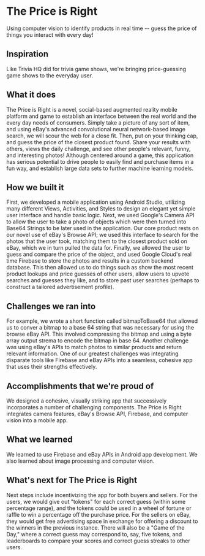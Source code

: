 # The Price is Right
Using computer vision to identify products in real time -- guess the price of things you interact with every day!

## Inspiration
Like Trivia HQ did for trivia game shows, we're bringing price-guessing game shows to the everyday user. 

## What it does
The Price is Right is a novel, social-based augmented reality mobile platform and game to establish an interface between the real world and the every day needs of consumers. Simply take a picture of any sort of item, and using eBay's advanced convolutional neural network-based image search, we will scour the web for a close fit. Then, put on your thinking cap, and guess the price of the closest product found. Share your results with others, views the daily challenge, and see other people's relevant, funny, and interesting photos! Although centered around a game, this application has serious potential to drive people to easily find and purchase items in a fun way, and establish large data sets to further machine learning models.

## How we built it
First, we developed a mobile application using Android Studio, utilizing many different Views, Activities, and Styles to design an elegant yet simple user interface and handle basic logic. Next, we used Google's Camera API to allow the user to take a photo of objects which were then turned into Base64 Strings to be later used in the application. Our core product rests on our novel use of eBay's Browse API; we used this interface to search for the photos that the user took, matching them to the closest product sold on eBay, which we in turn pulled the data for. Finally, we allowed the user to guess and compare the price of the object, and used Google Cloud's real time Firebase to store the photos and results in a custom backend database. This then allowed us to do things such as show the most recent product lookups and price guesses of other users, allow users to upvote searches and guesses they like, and to store past user searches (perhaps to construct a tailored advertisement profile).   

## Challenges we ran into
For example, we wrote a short function called bitmapToBase64 that allowed us to conver a bitmap to a base 64 string that was necessary for using the browse eBay API. This involved compressing the bitmap and using a byte array output strema to encode the bitmap in base 64. Another challenge was using eBay's APIs to match photos to similar products and return relevant information. One of our greatest challenges was integrating disparate tools like Firebase and eBay APIs into a seamless, cohesive app that uses their strengths effectively.

## Accomplishments that we're proud of
We designed a cohesive, visually striking app that successively incorporates a number of challenging components. The Price is Right integrates camera features, eBay's Browse API, Firebase, and computer vision into a mobile app. 

## What we learned
We learned to use Firebase and eBay APIs in Android app development. We also learned about image processing and computer vision. 

## What's next for The Price is Right
Next steps include incentivizing the app for both buyers and sellers. For the users, we would give out "tokens" for each correct guess (within some percentage range), and the tokens could be used in a wheel of fortune or raffle to win a percentage off the purchase price. For the sellers on eBay, they would get free advertising space in exchange for offering a discount to the winners in the previous instance. There will also be a "Game of the Day," where a correct guess may correspond to, say, five tokens, and leaderboards to compare your scores and correct guess streaks to other users. 
